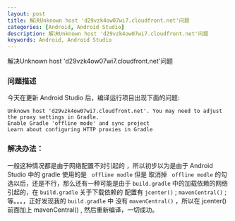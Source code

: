 ```yaml
---
layout: post
title: 解决Unknown host 'd29vzk4ow07wi7.cloudfront.net'问题
categories: [Android, Android Studio]
description: 解决Unknown host 'd29vzk4ow07wi7.cloudfront.net'问题
keywords: Android, Android Studio
---
```


解决Unknown host 'd29vzk4ow07wi7.cloudfront.net'问题

### 问题描述
今天在更新 Android Studio 后，编译运行项目出现下面的问题:

```
Unknown host 'd29vzk4ow07wi7.cloudfront.net'. You may need to adjust the proxy settings in Gradle.
Enable Gradle 'offline mode' and sync project
Learn about configuring HTTP proxies in Gradle
```

### 解决办法：
一般这种情况都是由于网络配置不对引起的 ，所以初步以为是由于 Android Studio 中的 gradle 使用的是 ` offline modle` 但是 取消掉 ` offline modle` 的勾选以后，还是不行，那么还有一种可能是由于 `build.gradle` 中的加载依赖的网络引起的，在 `build.gradle` 关于下载依赖的 配置有 `jcenter()` ;   `mavenCentral()` ; 等。。。，正好发现我的  `build.gradle` 中 没有 `mavenCentral()` ，所以在 jcenter() 前面加上 mavenCentral() , 然后重新编译，一切成功。

